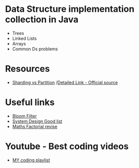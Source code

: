 # Data Structure implementation collection in Java
- Trees
- Linked Lists
- Arrays
- Common Ds problems

# Resources
- [Sharding vs Partition](https://stackoverflow.com/a/39413206/2002966) /[Detailed Link - Official source](https://docs.oracle.com/cd/B28359_01/server.111/b32024/partition.htm)

# Useful links
- [Bloom Filter](https://youtu.be/Bay3X9PAX5k)
- [System Design Good list](https://roadtoarchitect.com/)
- [Maths Factorial revise](https://www.mathsisfun.com/numbers/factorial.html
) 


# Youtube - Best coding videos
- [MY coding playlist](https://www.youtube.com/playlist?list=PL2V5Vvsu_SXBHBVLQVQMTmbPfaWYxBioR)